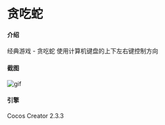 # 贪吃蛇

#### 介绍
经典游戏 - 贪吃蛇
使用计算机键盘的上下左右键控制方向

#### 截图
![gif](https://gitee.com/ifaswind/image-storage/raw/master/snake/10.1-Preview.gif)

#### 引擎
Cocos Creator 2.3.3
